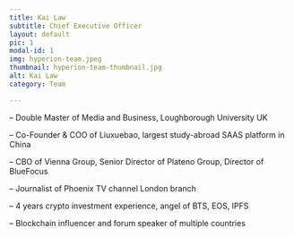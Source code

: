 ```yaml
---
title: Kai Law
subtitle: Chief Executive Officer
layout: default
pic: 1
modal-id: 1
img: hyperion-team.jpeg
thumbnail: hyperion-team-thumbnail.jpg
alt: Kai Law
category: Team

---
```

– Double Master of Media and Business, Loughborough University UK

– Co-Founder & COO of Liuxuebao, largest study-abroad SAAS platform in China

– CBO of Vienna Group, Senior Director of Plateno Group, Director of BlueFocus

– Journalist of Phoenix TV channel London branch

– 4 years crypto investment experience, angel of BTS, EOS, IPFS

– Blockchain influencer and forum speaker of multiple countries
